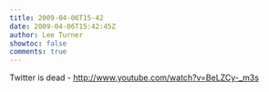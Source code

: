 ```yaml
---
title: 2009-04-06T15-42
date: 2009-04-06T15:42:45Z
author: Lee Turner
showtoc: false
comments: true
---
```


Twitter is dead - http://www.youtube.com/watch?v=BeLZCy-_m3s

